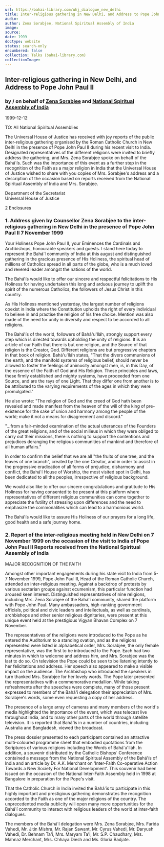 ```yaml
---
url: https://bahai-library.com/uhj_dialogue_new_delhi
title: Inter-religious gathering in New Delhi, and Address to Pope John Paul II
audio: 
author: Zena Sorabjee, National Spiritual Assembly of India
image: 
source: 
date: 1999
doctype: website
status: search-only
encumbered: false
collection: Talks (bahai-library.com)
collectionImage: 
---
```



## Inter-religious gathering in New Delhi, and Address to Pope John Paul II

### by / on behalf of [Zena Sorabjee](https://bahai-library.com/author/Zena+Sorabjee) and [National Spiritual Assembly of India](https://bahai-library.com/author/National%20Spiritual%20Assembly%20of%20India)

1999-12-12


TO: All National Spiritual Assemblies

The Universal House of Justice has received with joy reports of the public inter-religious gathering organised by the Roman Catholic Church in New Delhi in the presence of Pope John Paul II during his recent visit to India. Designated representatives of the different religions were invited to briefly address the gathering, and Mrs. Zena Sorabjee spoke on behalf of the Bahá'ís. Such was the importance of this event as a further step in the recognition of the Faith as a major religion in India that the Universal House of Justice wished to share with you copies of Mrs. Sorabjee's address and a description of the occasion based on reports received from the National Spiritual Assembly of India and Mrs. Sorabjee.

Department of the Secretariat  
Universal House of Justice

2 Enclosures

### 1\. Address given by Counsellor Zena Sorabjee to the inter-religious gathering in New Delhi in the presence of Pope John Paul II 7 November 1999 

Your Holiness Pope John Paul II, your Eminences the Cardinals and Archbishops, honourable speakers and guests. I stand here today to represent the Bahá'í community of India at this august and distinguished gathering in the gracious presence of His Holiness, the spiritual head of millions of Catholics spread in all parts of the globe, who is a much loved and revered leader amongst the nations of the world.  
  
The Bahá'ís would like to offer our sincere and respectful felicitations to His Holiness for having undertaken this long and arduous journey to uplift the spirit of the numerous Catholics, the followers of Jesus Christ in this country.  
  
As His Holiness mentioned yesterday, the largest number of religions coexist in India where the Constitution upholds the right of every individual to believe in and practise the religion of his free choice. Mention was also made of the need for unity in diversity and respect to be accorded to all religions.  
  
The Bahá'ís of the world, followers of Bahá'u'lláh, strongly support every step which is directed towards upholding the unity of religions. It is an article of our Faith that there is but one religion, and the Source of that religion is the Creator, God. Different religions are but progressive chapters in that book of religion. Bahá'u'lláh states, "That the divers communions of the earth, and the manifold systems of religious belief, should never be allowed to foster the feelings of animosity amongst men, is, in this Day, of the essence of the Faith of God and His Religion. These principles and laws, these firmly established and mighty systems, have proceeded from one Source, and are the rays of one Light. That they differ one from another is to be attributed to the varying requirements of the ages in which they were promulgated."  
  
He also wrote: "The religion of God and the creed of God hath been revealed and made manifest from the heaven of the will of the king of pre-existence for the sake of union and harmony among the people of the world; make it not a means for disagreement and discord."  
  
"...from a fair-minded examination of the actual utterances of the Founders of the great religions, and of the social milieus in which they were obliged to carry out their missions, there is nothing to support the contentions and prejudices deranging the religious communities of mankind and therefore of all human affairs."  
  
In order to confirm the belief that we are all "the fruits of one tree, and the leaves of one branch", created by the one Creator, and in order to assist in the progressive eradication of all forms of prejudice, disharmony and conflict, the Bahá'í House of Worship, the most visited spot in Delhi, has been dedicated to all the peoples, irrespective of religious background.  
  
We would also like to offer our sincere congratulations and gratitude to His Holiness for having consented to be present at this platform where representatives of different religious communities can come together to appreciate the futility of stressing upon differences and the need to emphasize the commonalities which can lead to a harmonious world.  
  
The Bahá'ís would like to assure His Holiness of our prayers for a long life, good health and a safe journey home.

### 2\. Report of the inter-religious meeting held in New Delhi on 7 November 1999 on the occasion of the visit to India of Pope John Paul II Reports received from the National Spiritual Assembly of India 

MAJOR RECOGNITION OF THE FAITH  
  
Amongst other important engagements during his state visit to India from 5-7 November 1999, Pope John Paul II, Head of the Roman Catholic Church, attended an inter-religious meeting. Against a backdrop of protests by various sectarian groups against ecumenism, this particular function had aroused keen interest. Distinguished representatives of nine religions, including Mrs. Zena Sorabjee of the Bahá'í community, shared the platform with Pope John Paul. Many ambassadors, high-ranking government officials, political and civic leaders and intellectuals, as well as cardinals, archbishops and other senior religious dignitaries, were present at this unique event held at the prestigious Vigyan Bhavan Complex on 7 November.  
  
The representatives of the religions were introduced to the Pope as he entered the Auditorium to a standing ovation, and as the religions represented were listed in alphabetical order, Mrs. Sorabjee, the only female representative, was the first to be introduced to the Pope. Each had two minutes in which to welcome and address him, and Mrs. Sorabjee was the last to do so. On television the Pope could be seen to be listening intently to her felicitations and address. Her speech also appeared to make a visible impact on the audience. The Archbishop who introduced the speakers in turn thanked Mrs. Sorabjee for her lovely words. The Pope later presented the representatives with a commemorative medallion. While taking refreshments after the speeches were complete, many of those present expressed to members of the Bahá'í delegation their appreciation of Mrs. Sorabjee's words, some even requesting a copy of her address.  
  
The presence of a large array of cameras and many members of the world's media highlighted the importance of the event, which was telecast live throughout India, and to many other parts of the world through satellite television. It is reported that Bahá'ís in a number of countries, including Australia and Bangladesh, viewed the broadcast.  
  
The press dossier presented to each participant contained an attractive multi-coloured programme sheet that embodied quotations from the Scriptures of various religions including the Words of Bahá'u'lláh. In addition, a souvenir distributed by the Catholic Bishops' Conference contained a message from the National Spiritual Assembly of the Bahá'ís of India and an article by Dr. A.K. Merchant on 'Inter-Faith Co-operative Action Towards a New Society For National Development'. This souvenir had been issued on the occasion of the National Inter-Faith Assembly held in 1998 at Bangalore in preparation for the Pope's visit.  
  
That the Catholic Church in India invited the Bahá'ís to participate in this highly important and prestigious gathering demonstrates the recognition accorded to the Faith as one of the major religions of the country. The unprecedented media publicity will open many more opportunities for the Bahá'í community to interact with religious leaders of the world at inter-faith dialogues.  
  
The members of the Bahá'í delegation were Mrs. Zena Sorabjee, Mrs. Farida Vahedi, Mr. Jitin Mishra, Mr. Rajan Sawant, Mr. Cyrus Vahedi, Mr. Daryush Vahedi, Dr. Behnam Ta'i, Mrs. Maryam Ta'i, Mr. S.P. Chaudhary, Mrs. Mahnaz Merchant, Mrs. Chhaya Diesh and Ms. Gloria Badjate.